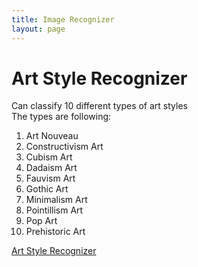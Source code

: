 ```yaml
---
title: Image Recognizer
layout: page
---
```


# Art Style Recognizer

Can classify 10 different types of art styles <br/>
The types are following: <br/>

1. Art Nouveau
2. Constructivism Art
3. Cubism Art
4. Dadaism Art
5. Fauvism Art
6. Gothic Art
7. Minimalism Art
8. Pointillism Art
9. Pop Art
10. Prehistoric Art


[Art Style Recognizer](artStyle_recognizer.html)